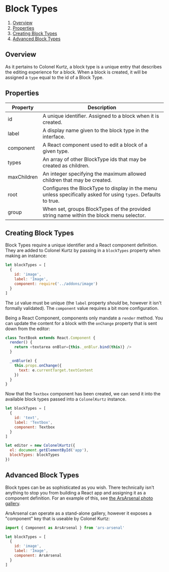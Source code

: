 # Block Types

1.  [Overview](#overview)
2.  [Properties](#properties)
3.  [Creating Block Types](#creating-block-types)
4.  [Advanced Block Types](#advanced-block-types)

## Overview

As it pertains to Colonel Kurtz, a block type is a unique entry that
describes the editing experience for a block. When a block is created,
it will be assigned a `type` equal to the id of a Block Type.

## Properties

| Property    | Description                                                                                                    |
| ----------- | -------------------------------------------------------------------------------------------------------------- |
| id          | A unique identifier. Assigned to a block when it is created.                                                   |
| label       | A display name given to the block type in the interface.                                                       |
| component   | A React component used to edit a block of a given type.                                                        |
| types       | An array of other BlockType ids that may be created as children.                                               |
| maxChildren | An integer specifying the maximum allowed children that may be created.                                        |
| root        | Configures the BlockType to display in the menu unless specifically asked for using `types`. Defaults to true. |
| group       | When set, groups BlockTypes of the provided string name within the block menu selector.                        |

## Creating Block Types

Block Types require a unique identifier and a React component
definition. They are added to Colonel Kurtz by passing in a
`blockTypes` property when making an instance:

```javascript
let blockTypes = [
  {
    id: 'image',
    label: 'Image',
    component: require('../addons/image')
  }
]
```

The `id` value must be unique (the `label` property _should_ be,
however it isn't formally validated). The `component` value requires a
bit more configuration.

Being a React Component, components only mandate a `render`
method. You can update the content for a block with the `onChange`
property that is sent down from the editor:

```javascript
class TextBook extends React.Component {
  render() {
    return <textarea onBlur={this._onBlur.bind(this)} />
  }

  _onBlur(e) {
    this.props.onChange({
      text: e.currentTarget.textContent
    })
  }
}
```

Now that the `Textbox` component has been created, we can send it into
the available block types passed into a `ColonelKurtz` instance.

```javascript
let blockTypes = [
  {
    id: 'text',
    label: 'Textbox',
    component: Textbox
  }
]

let editor = new ColonelKurtz({
  el: document.getElementById('app'),
  blockTypes: blockTypes
})
```

## Advanced Block Types

Block types can be as sophisticated as you wish. There technically
isn't anything to stop you from building a React app and assigning it
as a component definition. For an example of this, see [the ArsArsenal
photo gallery](https://github.com/vigetlabs/ars-arsenal).

ArsArsenal can operate as a stand-alone gallery, however it exposes a
"component" key that is useable by Colonel Kurtz:

```javascript
import { Component as ArsArsenal } from 'ars-arsenal'

let blockTypes = [
  {
    id: 'image',
    label: 'Image',
    component: ArsArsenal
  }
]
```
